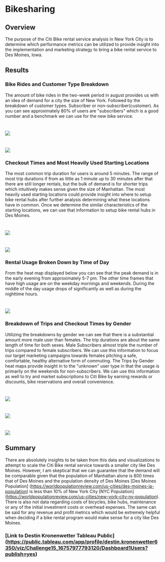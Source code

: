 # Bikesharing
## Overview
The purpose of the Citi Bike rental service analysis in New York City is to determine which performance metrics can be utilized to provide insight into the implementation and marketing strategy to bring a bike rental service to Des Moines, Iowa. 
## Results
### Bike Rides and Customer Type Breakdown
The amount of bike rides in the two-week period in august provides us with an idea of demand for a city the size of New York. Followed by the breakdown of customer types. Subscriber or non-subscriber(customer). As you can see approximately 80% of users are "subscribers" which is a good number and a benchmark we can use for the new bike service.
# ![](Images/Bike%20Rides.png)
# ![](Images/Customer%20Type.png)
### Checkout Times and Most Heavily Used Starting Locations
The most common trip duration for users is around 5 minutes. The range of most trip durations if from as little as 1 minute up to 30 minutes after that there are still longer rentals, but the bulk of demand is for shorter trips which intuitively makes sense given the size of Manhattan. The most heavily used starting locations could provide insight into where to setup bike rental hubs after further analysis determining what these locations have in common. Once we determine the similar characteristics of the starting locations, we can use that information to setup bike rental hubs in Des Moines. 
# ![](Images/Checkout%20Time%20for%20Users.png)
# ![](Images/Starting%20Locations.png)
### Rental Usage Broken Down by Time of Day
From the heat map displayed below you can see that the peak demand is in the early evening from approximately 5-7 pm. The other time frames that have high usage are on the weekday mornings and weekends. During the middle of the day usage drops of significantly as well as during the nighttime hours. 
# ![](Images/Trips%20by%20Weekday%20per%20Hour.png)
### Breakdown of Trips and Checkout Times by Gender
Utilizing the breakdowns by gender we can see that there is a substantial amount more male user than females. The trip durations are about the same length of time for both sexes. Male Subscribers almost triple the number of trips compared to female subscribers. We can use this information to focus our target marketing campaigns towards females pitching a safe, comfortable, healthy alternative form of commuting. The Trips by Gender heat maps provide insight in to the "unknown" user type in that the usage is primarily on the weekends for non-subscribers. We can use this information as well to try and market subscriptions to Citi Bike by earning rewards or discounts, bike reservations and overall convenience. 
# ![](Images/User%20Trips%20by%20Gender%20by%20Weekday.png)
# ![](Images/Checkout%20Times%20by%20Gender.png)
# ![](Images/Trips%20by%20Gender%20(Weekday%20per%20Hour).png)
## Summary 
There are absolutely insights to be taken from this data and visualizations to attempt to scale the Citi Bike rental service towards a smaller city like Des Moines. However, I am skeptical that we can guarantee that the demand will be comparable given that the population of Manhattan alone is 800 times that of Des Moines and the population density of Des Moines [Des Moines Population] (https://worldpopulationreview.com/us-cities/des-moines-ia-population) is less than 10% of New York City [NYC Population] (https://worldpopulationreview.com/us-cities/new-york-city-ny-population). There is also not data regarding costs of bicycles, bike hubs, maintenance or any of the initial investment costs or overhead expenses. The same can be said for any revenue and profit metrics which would be extremely helpful when deciding if a bike rental program would make sense for a city like Des Moines. 
### [Link to Destin Kronenwetter Tableau Public] (https://public.tableau.com/app/profile/destin.kronenwetter6350/viz/Challenge15_16757977793120/Dashboard1Users?publish=yes)
